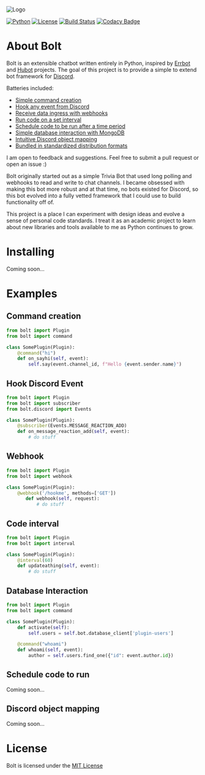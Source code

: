 ![Logo](https://user-images.githubusercontent.com/5940454/29853902-3b4a47dc-8d08-11e7-9158-31874826084c.png)

[![Python](https://img.shields.io/badge/Python-3.6-7289da.svg?style=flat-square)](https://www.python.org/downloads/release/python-360/)
[![License](https://img.shields.io/badge/License-MIT-7289da.svg?style=flat-square)](https://opensource.org/licenses/MIT)
[![Build Status](https://img.shields.io/travis/ns-phennessy/Bolt.svg?style=flat-square)](https://travis-ci.org/ns-phennessy/Bolt)
[![Codacy Badge](https://img.shields.io/codacy/grade/01884c4719a746ba8ae317ba10268a44/master.svg?style=flat-square)](https://www.codacy.com/app/ns-phennessy/Bolt?utm_source=github.com&amp;utm_medium=referral&amp;utm_content=ns-phennessy/Bolt&amp;utm_campaign=Badge_Grade)


# About Bolt

Bolt is an extensible chatbot written entirely in Python, inspired by
[Errbot](https://github.com/errbotio/errbot) and [Hubot](https://hubot.github.com/) projects.
The goal of this project is to provide a simple to extend bot framework for
[Discord](https://discordapp.com).

Batteries included:
* [Simple command creation](#Command-creation)
* [Hook any event from Discord](#Hook-Discord-Event)
* [Receive data ingress with webhooks](#Webhook)
* [Run code on a set interval](#Code-interval)
* [Schedule code to be run after a time period](#Database-Interaction)
* [Simple database interaction with MongoDB](#Schedule-code-to-run)
* [Intuitive Discord object mapping](#Discord-object-mapping)
* [Bundled in standardized distribution formats](#Installing)

I am open to feedback and suggestions. Feel free to submit a pull request or open an issue :)

Bolt originally started out as a simple Trivia Bot that used long polling and webhooks to read and
write to chat channels. I became obsessed with making this bot more robust and at that time, no bots
existed for Discord, so this bot evolved into a fully vetted framework that I could use to build
functionality off of.

This project is a place I can experiment with design ideas and evolve a sense of personal code
standards. I treat it as an academic project to learn about new libraries and tools available to me
as Python continues to grow.

# Installing

Coming soon...


# Examples

## Command creation
```python
from bolt import Plugin
from bolt import command

class SomePlugin(Plugin):
    @command("hi")
    def on_sayhi(self, event):
        self.say(event.channel_id, f"Hello {event.sender.name}")
```

## Hook Discord Event
```python
from bolt import Plugin
from bolt import subscriber
from bolt.discord import Events

class SomePlugin(Plugin):
    @subscriber(Events.MESSAGE_REACTION_ADD)
    def on_message_reaction_add(self, event):
        # do stuff
```

## Webhook
```python
from bolt import Plugin
from bolt import webhook

class SomePlugin(Plugin):
    @webhook('/hookme', methods=['GET'])
       def webhook(self, request):
           # do stuff
```

## Code interval
```python
from bolt import Plugin
from bolt import interval

class SomePlugin(Plugin):
    @interval(60)
    def updateathing(self, event):
        # do stuff
```

## Database Interaction
```python
from bolt import Plugin
from bolt import command

class SomePlugin(Plugin):
    def activate(self):
        self.users = self.bot.database_client['plugin-users']

    @command("whoami")
    def whoami(self, event):
        author = self.users.find_one({"id": event.author.id})
```

## Schedule code to run
Coming soon...

## Discord object mapping
Coming soon...

# License
Bolt is licensed under the [MIT License](https://github.com/ns-phennessy/Bolt/blob/master/LICENSE.txt)
